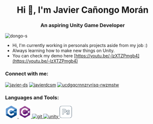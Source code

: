 <h1 align="center">Hi 👋, I'm Javier Cañongo Morán</h1>
<h3 align="center">An aspiring Unity Game Developer</h3>

<p align="left"> <img src="https://komarev.com/ghpvc/?username=dongo-s&label=Profile%20views&color=0e75b6&style=flat" alt="dongo-s" /> </p>

- Hi, I'm currently working in personals projects aside from my job :)
- Always learning how to make new things on Unity.
- You can check my demo here [https://youtu.be/-lzXTZPmgb4](https://youtu.be/-lzXTZPmgb4)


<h3 align="left">Connect with me:</h3>
<p background="#274B94" align="left">
<a href="https://linkedin.com/in/javier-ds" target="blank"><img align="center" src="https://cdn.jsdelivr.net/npm/simple-icons@3.0.1/icons/linkedin.svg" alt="javier-ds" height="30" width="40" /></a>
<a href="https://fb.com/javierdcsm" target="blank"><img align="center" src="https://cdn.jsdelivr.net/npm/simple-icons@3.0.1/icons/facebook.svg" alt="javierdcsm" height="30" width="40" /></a>
<a href="https://www.youtube.com/channel/UCDGQcRNnzrVrIsq-rWzmsTw" target="blank"><img align="center" src="https://cdn.jsdelivr.net/npm/simple-icons@3.0.1/icons/youtube.svg" alt="ucdgqcrnnzrvrisq-rwzmstw" height="30" width="40" /></a>
</p>

<h3 align="left">Languages and Tools:</h3>
<p align="left"> <a href="https://www.w3schools.com/cpp/" target="_blank"> <img src="https://raw.githubusercontent.com/devicons/devicon/master/icons/cplusplus/cplusplus-original.svg" alt="cplusplus" width="40" height="40"/> </a> <a href="https://www.w3schools.com/cs/" target="_blank"> <img src="https://raw.githubusercontent.com/devicons/devicon/master/icons/csharp/csharp-original.svg" alt="csharp" width="40" height="40"/> </a> <a href="https://git-scm.com/" target="_blank"> <img src="https://www.vectorlogo.zone/logos/git-scm/git-scm-icon.svg" alt="git" width="40" height="40"/> </a>  <a href="https://unity.com/" target="_blank"> <img src="https://www.vectorlogo.zone/logos/unity3d/unity3d-icon.svg" alt="unity" width="40" height="40"/> </a><a href="https://www.photoshop.com/en" target="_blank"> <img src="https://raw.githubusercontent.com/devicons/devicon/master/icons/photoshop/photoshop-line.svg" alt="photoshop" width="40" height="40"/> </a> </p>

